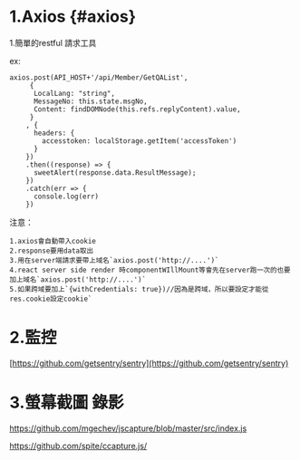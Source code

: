 # 1.Axios {#axios}

1.簡單的restful 請求工具

ex:

```
axios.post(API_HOST+'/api/Member/GetQAList',
     {
      LocalLang: "string",
      MessageNo: this.state.msgNo,
      Content: findDOMNode(this.refs.replyContent).value,
     }
    , {      
      headers: {
        accesstoken: localStorage.getItem('accessToken')
      } 
    })
    .then((response) => {
      sweetAlert(response.data.ResultMessage);
    })
    .catch(err => {
      console.log(err)
    })
```

注意：

    1.axios會自動帶入cookie 
    2.response要用data取出 
    3.用在server端請求要帶上域名`axios.post('http://....')`
    4.react server side render 時componentWIllMount等會先在server跑一次的也要加上域名`axios.post('http://....')`
    5.如果跨域要加上`{withCredentials: true})//因為是跨域，所以要設定才能從res.cookie設定cookie`

# 2.監控

[https://github.com/getsentry/sentry](https://github.com/getsentry/sentry)



# 3.螢幕截圖 錄影

https://github.com/mgechev/jscapture/blob/master/src/index.js

https://github.com/spite/ccapture.js/



